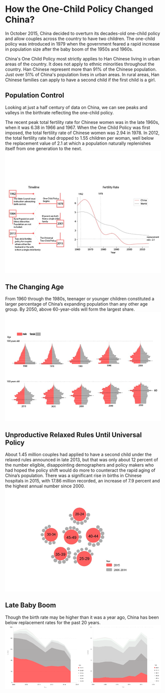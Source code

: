 # How the One-Child Policy Changed China?

In October 2015, China decided to overturn its decades-old one-child policy and allow couples across the country to have two children. The one-child policy was introduced in 1979 when the government feared a rapid increase in population size after the baby boom of the 1950s and 1960s. 

China's One Child Policy most strictly applies to Han Chinese living in urban areas of the country. It does not apply to ethnic minorities throughout the country. Han Chinese represent more than 91% of the Chinese population. Just over 51% of China's population lives in urban areas. In rural areas, Han Chinese families can apply to have a second child if the first child is a girl.

## Population Control

Looking at just a half century of data on China, we can see peaks and valleys in the birthrate reflecting the one-child policy.

The recent peak total fertility rate for Chinese women was in the late 1960s, when it was 6.38 in 1966 and 1967. When the One Child Policy was first imposed, the total fertility rate of Chinese women was 2.94 in 1978. In 2012, the total fertility rate had dropped to 1.55 children per woman, well below the replacement value of 2.1 at which a population naturally replenishes itself from one generation to the next.
![](three-01.jpg)

## The Changing Age

From 1960 through the 1980s, teenager or younger children constituted a larger percentage of China’s expanding population than any other age group. 
By 2050, above 60-year-olds will form the largest share.
![](three-02.jpg)

## Unproductive Relaxed Rules Until Universal Policy

About 1.45 million couples had applied to have a second child under the relaxed rules announced in late 2013, but that was only about 12 percent of the number eligible, disappointing demographers and policy makers who had hoped the policy shift would do more to counteract the rapid aging of China’s population. There was a significant rise in births in Chinese hospitals in 2015, with 17.86 million recorded, an increase of 7.9 percent and the highest annual number since 2000.
![](three-03.jpg)

## Late Baby Boom

Though the birth rate may be higher than it was a year ago, China has been below replacement rates for the past 20 years. 
![](Untitled-17.png)